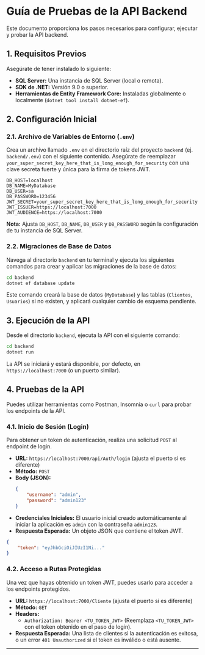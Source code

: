# Guía de Pruebas de la API Backend

Este documento proporciona los pasos necesarios para configurar, ejecutar y probar la API backend.

## 1. Requisitos Previos

Asegúrate de tener instalado lo siguiente:
*   **SQL Server:** Una instancia de SQL Server (local o remota).
*   **SDK de .NET:** Versión 9.0 o superior.
*   **Herramientas de Entity Framework Core:** Instaladas globalmente o localmente (`dotnet tool install dotnet-ef`).

## 2. Configuración Inicial

### 2.1. Archivo de Variables de Entorno (`.env`)

Crea un archivo llamado `.env` en el directorio raíz del proyecto `backend` (ej. `backend/.env`) con el siguiente contenido. Asegúrate de reemplazar `your_super_secret_key_here_that_is_long_enough_for_security` con una clave secreta fuerte y única para la firma de tokens JWT.

```
DB_HOST=localhost
DB_NAME=MyDatabase
DB_USER=sa
DB_PASSWORD=123456
JWT_SECRET=your_super_secret_key_here_that_is_long_enough_for_security
JWT_ISSUER=https://localhost:7000
JWT_AUDIENCE=https://localhost:7000
```

**Nota:** Ajusta `DB_HOST`, `DB_NAME`, `DB_USER` y `DB_PASSWORD` según la configuración de tu instancia de SQL Server.

### 2.2. Migraciones de Base de Datos

Navega al directorio `backend` en tu terminal y ejecuta los siguientes comandos para crear y aplicar las migraciones de la base de datos:

```bash
cd backend
dotnet ef database update
```

Este comando creará la base de datos (`MyDatabase`) y las tablas (`Clientes`, `Usuarios`) si no existen, y aplicará cualquier cambio de esquema pendiente.

## 3. Ejecución de la API

Desde el directorio `backend`, ejecuta la API con el siguiente comando:

```bash
cd backend
dotnet run
```

La API se iniciará y estará disponible, por defecto, en `https://localhost:7000` (o un puerto similar).

## 4. Pruebas de la API

Puedes utilizar herramientas como Postman, Insomnia o `curl` para probar los endpoints de la API.

### 4.1. Inicio de Sesión (Login)

Para obtener un token de autenticación, realiza una solicitud `POST` al endpoint de login.

*   **URL:** `https://localhost:7000/api/Auth/login` (ajusta el puerto si es diferente)
*   **Método:** `POST`
*   **Body (JSON):**
    ```json
    {
        "username": "admin",
        "password": "admin123"
    }
    ```
*   **Credenciales Iniciales:** El usuario inicial creado automáticamente al iniciar la aplicación es `admin` con la contraseña `admin123`.
*   **Respuesta Esperada:** Un objeto JSON que contiene el token JWT.

```json
{
    "token": "eyJhbGciOiJIUzI1Ni..."
}
```

### 4.2. Acceso a Rutas Protegidas

Una vez que hayas obtenido un token JWT, puedes usarlo para acceder a los endpoints protegidos.

*   **URL:** `https://localhost:7000/Cliente` (ajusta el puerto si es diferente)
*   **Método:** `GET`
*   **Headers:**
    *   `Authorization: Bearer <TU_TOKEN_JWT>` (Reemplaza `<TU_TOKEN_JWT>` con el token obtenido en el paso de login).
*   **Respuesta Esperada:** Una lista de clientes si la autenticación es exitosa, o un error `401 Unauthorized` si el token es inválido o está ausente.

---

